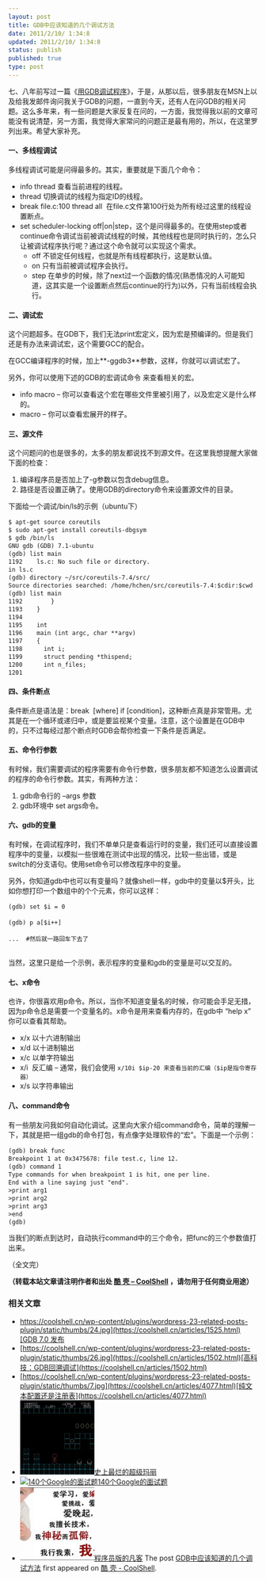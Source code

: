 ```yaml
---
layout: post
title: GDB中应该知道的几个调试方法
date: 2011/2/10/ 1:34:8
updated: 2011/2/10/ 1:34:8
status: publish
published: true
type: post
---
```


七、八年前写过一篇《[用GDB调试程序](http://blog.csdn.net/haoel/archive/2003/07/02/2879.aspx)》，于是，从那以后，很多朋友在MSN上以及给我发邮件询问我关于GDB的问题，一直到今天，还有人在问GDB的相关问题。这么多年来，有一些问题是大家反复在问的，一方面，我觉得我以前的文章可能没有说清楚，另一方面，我觉得大家常问的问题正是最有用的，所以，在这里罗列出来。希望大家补充。


#### 一、多线程调试


多线程调试可能是问得最多的。其实，重要就是下面几个命令：


* info thread 查看当前进程的线程。
* thread <ID> 切换调试的线程为指定ID的线程。
* break file.c:100 thread all  在file.c文件第100行处为所有经过这里的线程设置断点。
* set scheduler-locking off|on|step，这个是问得最多的。在使用step或者continue命令调试当前被调试线程的时候，其他线程也是同时执行的，怎么只让被调试程序执行呢？通过这个命令就可以实现这个需求。
	+ off 不锁定任何线程，也就是所有线程都执行，这是默认值。
	+ on 只有当前被调试程序会执行。
	+ step 在单步的时候，除了next过一个函数的情况(熟悉情况的人可能知道，这其实是一个设置断点然后continue的行为)以外，只有当前线程会执行。


#### 二、调试宏


这个问题超多。在GDB下，我们无法print宏定义，因为宏是预编译的。但是我们还是有办法来调试宏，这个需要GCC的配合。


在GCC编译程序的时候，加上**-ggdb3**参数，这样，你就可以调试宏了。


另外，你可以使用下述的GDB的宏调试命令 来查看相关的宏。


* info macro – 你可以查看这个宏在哪些文件里被引用了，以及宏定义是什么样的。
* macro – 你可以查看宏展开的样子。



#### 三、源文件


这个问题问的也是很多的，太多的朋友都说找不到源文件。在这里我想提醒大家做下面的检查：


1. 编译程序员是否加上了-g参数以包含debug信息。
2. 路径是否设置正确了。使用GDB的directory命令来设置源文件的目录。


下面给一个调试/bin/ls的示例（ubuntu下）



```
$ apt-get source coreutils
$ sudo apt-get install coreutils-dbgsym
$ gdb /bin/ls
GNU gdb (GDB) 7.1-ubuntu
(gdb) list main
1192    ls.c: No such file or directory.
in ls.c
(gdb) directory ~/src/coreutils-7.4/src/
Source directories searched: /home/hchen/src/coreutils-7.4:$cdir:$cwd
(gdb) list main
1192        }
1193    }
1194
1195    int
1196    main (int argc, char **argv)
1197    {
1198      int i;
1199      struct pending *thispend;
1200      int n_files;
1201
```

#### 四、条件断点


条件断点是语法是：break  [where] if [condition]，这种断点真是非常管用。尤其是在一个循环或递归中，或是要监视某个变量。注意，这个设置是在GDB中的，只不过每经过那个断点时GDB会帮你检查一下条件是否满足。


#### 五、命令行参数


有时候，我们需要调试的程序需要有命令行参数，很多朋友都不知道怎么设置调试的程序的命令行参数。其实，有两种方法：


1. gdb命令行的 –args 参数
2. gdb环境中 set args命令。


#### 六、gdb的变量


有时候，在调试程序时，我们不单单只是查看运行时的变量，我们还可以直接设置程序中的变量，以模拟一些很难在测试中出现的情况，比较一些出错，或是switch的分支语句。使用set命令可以修改程序中的变量。


另外，你知道gdb中也可以有变量吗？就像shell一样，gdb中的变量以$开头，比如你想打印一个数组中的个个元素，你可以这样：



```
(gdb) set $i = 0

(gdb) p a[$i++]

...  #然后就一路回车下去了


```

当然，这里只是给一个示例，表示程序的变量和gdb的变量是可以交互的。


#### 七、x命令


也许，你很喜欢用p命令。所以，当你不知道变量名的时候，你可能会手足无措，因为p命令总是需要一个变量名的。x命令是用来查看内存的，在gdb中 “help x” 你可以查看其帮助。


* x/x 以十六进制输出
* x/d 以十进制输出
* x/c 以单字符输出
* x/i  反汇编 – 通常，我们会使用 `x/10i $ip-20 来查看当前的汇编（$ip是指令寄存器）`
* x/s 以字符串输出


#### 八、command命令


有一些朋友问我如何自动化调试。这里向大家介绍command命令，简单的理解一下，其就是把一组gdb的命令打包，有点像字处理软件的“宏”。下面是一个示例：



```
(gdb) break func
Breakpoint 1 at 0x3475678: file test.c, line 12.
(gdb) command 1
Type commands for when breakpoint 1 is hit, one per line.
End with a line saying just "end".
>print arg1
>print arg2
>print arg3
>end
(gdb)
```

当我们的断点到达时，自动执行command中的三个命令，把func的三个参数值打出来。


（全文完）



**（转载本站文章请注明作者和出处 [酷 壳 – CoolShell](https://coolshell.cn/) ，请勿用于任何商业用途）**



### 相关文章

* [https://coolshell.cn/wp-content/plugins/wordpress-23-related-posts-plugin/static/thumbs/24.jpg](https://coolshell.cn/articles/1525.html)[GDB 7.0 发布](https://coolshell.cn/articles/1525.html)
* [https://coolshell.cn/wp-content/plugins/wordpress-23-related-posts-plugin/static/thumbs/26.jpg](https://coolshell.cn/articles/1502.html)[高科技：GDB回溯调试](https://coolshell.cn/articles/1502.html)
* [https://coolshell.cn/wp-content/plugins/wordpress-23-related-posts-plugin/static/thumbs/7.jpg](https://coolshell.cn/articles/4077.html)[纯文本配置还是注册表](https://coolshell.cn/articles/4077.html)
* [![史上最烂的超级玛丽](../wp-content/uploads/2010/08/super_mario-150x150.jpg)](https://coolshell.cn/articles/2834.html)[史上最烂的超级玛丽](https://coolshell.cn/articles/2834.html)
* [![140个Google的面试题](../wp-content/uploads/2010/12/googlequestion-150x150.jpg)](https://coolshell.cn/articles/3345.html)[140个Google的面试题](https://coolshell.cn/articles/3345.html)
* [![程序员版的凡客](../wp-content/uploads/2010/08/coolshell.programmer-150x150.jpg)](https://coolshell.cn/articles/2806.html)[程序员版的凡客](https://coolshell.cn/articles/2806.html)
The post [GDB中应该知道的几个调试方法](https://coolshell.cn/articles/3643.html) first appeared on [酷 壳 - CoolShell](https://coolshell.cn).
